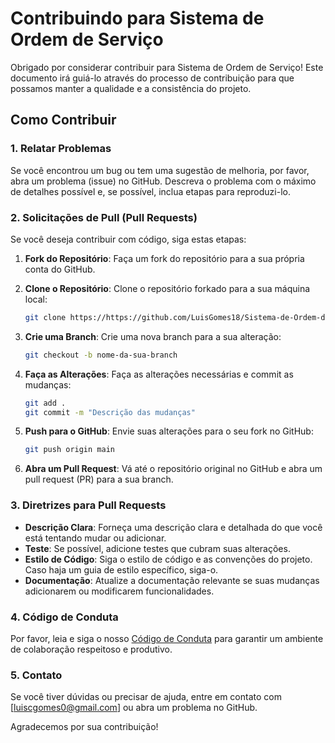 # Contribuindo para Sistema de Ordem de Serviço

Obrigado por considerar contribuir para Sistema de Ordem de Serviço! Este documento irá guiá-lo através do processo de contribuição para que possamos manter a qualidade e a consistência do projeto.

## Como Contribuir

### 1. Relatar Problemas

Se você encontrou um bug ou tem uma sugestão de melhoria, por favor, abra um problema (issue) no GitHub. Descreva o problema com o máximo de detalhes possível e, se possível, inclua etapas para reproduzi-lo.

### 2. Solicitações de Pull (Pull Requests)

Se você deseja contribuir com código, siga estas etapas:

1. **Fork do Repositório**: Faça um fork do repositório para a sua própria conta do GitHub.

2. **Clone o Repositório**: Clone o repositório forkado para a sua máquina local:
   ```bash
   git clone https://https://github.com/LuisGomes18/Sistema-de-Ordem-de-Servico.git
   ```

3. **Crie uma Branch**: Crie uma nova branch para a sua alteração:
   ```bash
   git checkout -b nome-da-sua-branch
   ```

4. **Faça as Alterações**: Faça as alterações necessárias e commit as mudanças:
   ```bash
   git add .
   git commit -m "Descrição das mudanças"
   ```

5. **Push para o GitHub**: Envie suas alterações para o seu fork no GitHub:
   ```bash
   git push origin main
   ```

6. **Abra um Pull Request**: Vá até o repositório original no GitHub e abra um pull request (PR) para a sua branch.

### 3. Diretrizes para Pull Requests

- **Descrição Clara**: Forneça uma descrição clara e detalhada do que você está tentando mudar ou adicionar.
- **Teste**: Se possível, adicione testes que cubram suas alterações.
- **Estilo de Código**: Siga o estilo de código e as convenções do projeto. Caso haja um guia de estilo específico, siga-o.
- **Documentação**: Atualize a documentação relevante se suas mudanças adicionarem ou modificarem funcionalidades.

### 4. Código de Conduta

Por favor, leia e siga o nosso [Código de Conduta](CODE_OF_CONDUCT.md) para garantir um ambiente de colaboração respeitoso e produtivo.

### 5. Contato

Se você tiver dúvidas ou precisar de ajuda, entre em contato com [luiscgomes0@gmail.com] ou abra um problema no GitHub.

Agradecemos por sua contribuição!

